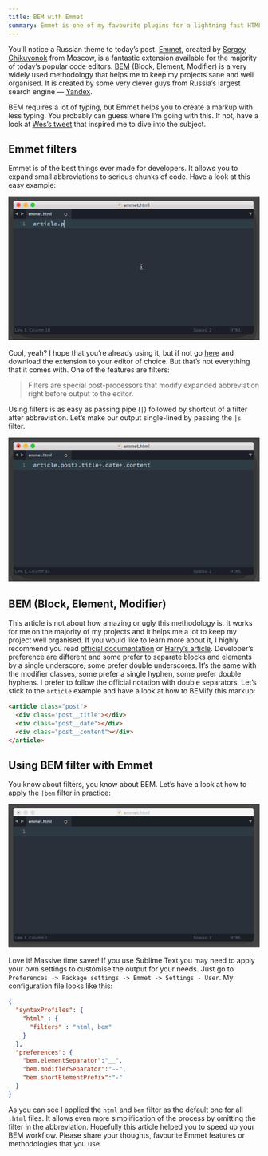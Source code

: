 ```yaml
---
title: BEM with Emmet
summary: Emmet is one of my favourite plugins for a lightning fast HTML & CSS workflow. BEM methodology helps me to keep my projects sane. Let’s try them together!
---
```


You’ll notice a Russian theme to today’s post. [Emmet](http://emmet.io/), created by [Sergey Chikuyonok](https://twitter.com/chikuyonok) from Moscow, is a fantastic extension available for the majority of today’s popular code editors. [BEM](https://en.bem.info/) (Block, Element, Modifier) is a very widely used methodology that helps me to keep my projects sane and well organised. It is created by some very clever guys from Russia’s largest search engine — [Yandex](https://www.yandex.com/).

BEM requires a lot of typing, but Emmet helps you to create a markup with less typing. You probably can guess where I’m going with this. If not, have a look at [Wes’s tweet](https://twitter.com/wesbos/status/648907410929664000) that inspired me to dive into the subject.

## Emmet filters

Emmet is of the best things ever made for developers. It allows you to expand small abbreviations to serious chunks of code. Have a look at this easy example:

![Emmet](2015-10-17-1.gif)

Cool, yeah? I hope that you’re already using it, but if not go [here](http://emmet.io/download/) and download the extension to your editor of choice. But that’s not everything that it comes with. One of the features are filters:

> Filters are special post-processors that modify expanded abbreviation right before output to the editor.

Using filters is as easy as passing pipe (`|`) followed by shortcut of a filter after abbreviation. Let’s make our output single-lined by passing the `|s` filter.

![Emmet filters](2015-10-17-2.gif)

## BEM (Block, Element, Modifier)

This article is not about how amazing or ugly this methodology is. It works for me on the majority of my projects and it helps me a lot to keep my project well organised. If you would like to learn more about it, I highly recommend you read [official documentation](https://en.bem.info/) or [Harry’s article](http://csswizardry.com/2013/01/mindbemding-getting-your-head-round-bem-syntax/). Developer’s preference are different and some prefer to separate blocks and elements by a single underscore, some prefer double underscores. It’s the same with the modifier classes, some prefer a single hyphen, some prefer double hyphens. I prefer to follow the official notation with double separators. Let’s stick to the `article` example and have a look at how to BEMify this markup:

```html
<article class="post">
  <div class="post__title"></div>
  <div class="post__date"></div>
  <div class="post__content"></div>
</article>
```

## Using BEM filter with Emmet

You know about filters, you know about BEM. Let’s have a look at how to apply the `|bem` filter in practice:

![Emmet bem filter](2015-10-17-3.gif)

Love it! Massive time saver! If you use Sublime Text you may need to apply your own settings to customise the output for your needs. Just go to `Preferences -> Package settings -> Emmet -> Settings - User`. My configuration file looks like this:

```json
{
  "syntaxProfiles": {
    "html" : {
      "filters" : "html, bem"
    }
  },
  "preferences": {
    "bem.elementSeparator":"__",
    "bem.modifierSeparator":"--",
    "bem.shortElementPrefix":"-"
  }
}
```

As you can see I applied the `html` and `bem` filter as the default one for all `.html` files. It allows even more simplification of the process by omitting the filter in the abbreviation. Hopefully this article helped you to speed up your BEM workflow. Please share your thoughts, favourite Emmet features or methodologies that you use.
